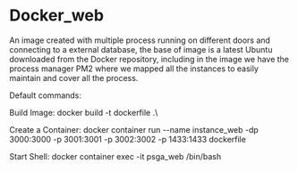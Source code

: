 # Docker_web
An image created with multiple process running on different doors and connecting to a external database, the base of image is a latest Ubuntu downloaded from the Docker repository, including in the image we have the process manager PM2 where we mapped all the instances to easily maintain and cover all the process.

Default commands:

  Build Image:
    docker build -t dockerfile .\
    
  Create a Container:
    docker container run --name instance_web -dp 3000:3000 -p 3001:3001 -p 3002:3002 -p 1433:1433 dockerfile
    
  Start Shell:
    docker container exec -it psga_web /bin/bash
